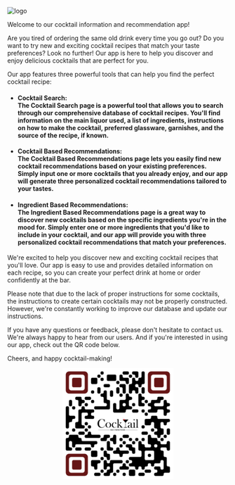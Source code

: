 ![logo](https://user-images.githubusercontent.com/104226913/220788112-a46d86ce-0f99-46f9-a0ad-974f9587cc17.png)

Welcome to our cocktail information and recommendation app!

Are you tired of ordering the same old drink every time you go out? Do you want to try new and exciting cocktail recipes that match your taste preferences? Look no further! Our app is here to help you discover and enjoy delicious cocktails that are perfect for you.

Our app features three powerful tools that can help you find the perfect cocktail recipe: 

* #### **Cocktail Search**: <br>The Cocktail Search page is a powerful tool that allows you to search through our comprehensive database of cocktail recipes. You'll find information on the main liquor used, a list of ingredients, instructions on how to make the cocktail, preferred glassware, garnishes, and the source of the recipe, if known.
            
* #### **Cocktail Based Recommendations**: <br>The Cocktail Based Recommendations page lets you easily find new cocktail recommendations based on your existing preferences. Simply input one or more cocktails that you already enjoy, and our app will generate three personalized cocktail recommendations tailored to your tastes.
            
* #### **Ingredient Based Recommendations**: <br>The Ingredient Based Recommendations page is a great way to discover new cocktails based on the specific ingredients you're in the mood for. Simply enter one or more ingredients that you'd like to include in your cocktail, and our app will provide you with three personalized cocktail recommendations that match your preferences.
            
We're excited to help you discover new and exciting cocktail recipes that you'll love. Our app is easy to use and provides detailed information on each recipe, so you can create your perfect drink at home or order confidently at the bar.

Please note that due to the lack of proper instructions for some cocktails, the instructions to create certain cocktails may not be properly constructed. However, we're constantly working to improve our database and update our instructions.

If you have any questions or feedback, please don't hesitate to contact us. We're always happy to hear from our users. And if you're interested in using our app, check out the QR code below.

Cheers, and happy cocktail-making!
<p align="center">
<img src="assets/QR_Heroku.png" width=50% height="50%" margin="auto">
</p>
